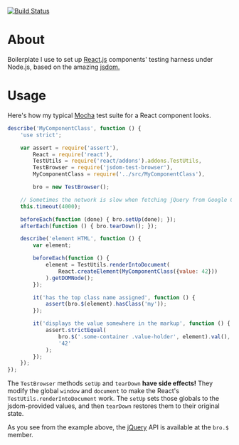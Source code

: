[![Build Status](https://travis-ci.org/ikr/jsdom-test-browser.svg?branch=master)](https://travis-ci.org/ikr/jsdom-test-browser)

# About

Boilerplate I use to set up [React.js](http://facebook.github.io/react/) components' testing harness
under Node.js, based on the amazing [jsdom.](https://github.com/tmpvar/jsdom)

# Usage

Here's how my typical [Mocha](http://mochajs.org/) test suite for a React component looks.

```javascript    
describe('MyComponentClass', function () {
    'use strict';

    var assert = require('assert'),
        React = require('react'),
        TestUtils = require('react/addons').addons.TestUtils,
        TestBrowser = require('jsdom-test-browser'),
        MyComponentClass = require('../src/MyComponentClass'),

        bro = new TestBrowser();

    // Sometimes the network is slow when fetching jQuery from Google CDN
    this.timeout(4000);

    beforeEach(function (done) { bro.setUp(done); });
    afterEach(function () { bro.tearDown(); });

    describe('element HTML', function () {
        var element;

        beforeEach(function () {
            element = TestUtils.renderIntoDocument(
                React.createElement(MyComponentClass({value: 42}))
            ).getDOMNode();
        });

        it('has the top class name assigned', function () {
            assert(bro.$(element).hasClass('my'));
        });

        it('displays the value somewhere in the markup', function () {
            assert.strictEqual(
                bro.$('.some-container .value-holder', element).val(), 
                '42'
            );
        });
    });
});
```

The `TestBrowser` methods `setUp` and `tearDown` **have side effects!** They modify the global
`window` and `document` to make the React's `TestUtils.renderIntoDocument` work. The `setUp` sets
those globals to the jsdom-provided values, and then `tearDown` restores them to their original
state.

As you see from the example above, the [jQuery](http://jquery.com/) API is available at the `bro.$`
member.
